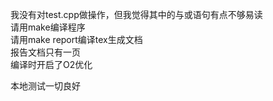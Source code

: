 我没有对test.cpp做操作，但我觉得其中的与或语句有点不够易读  
请用make编译程序  
请用make report编译tex生成文档   
报告文档只有一页  
编译时开启了O2优化  
  
本地测试一切良好  